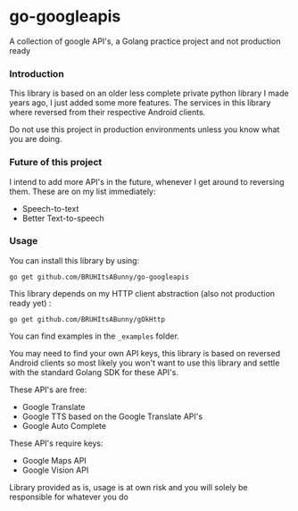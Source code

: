 # go-googleapis
A collection of google API's, a Golang practice project and not production ready

### Introduction
This library is based on an older less complete private python library I made years ago, I just added some more features.
The services in this library where reversed from their respective Android clients.

Do not use this project in production environments unless you know what you are doing.

### Future of this project
I intend to add more API's in the future, whenever I get around to reversing them.
These are on my list immediately:
* Speech-to-text
* Better Text-to-speech

### Usage
You can install this library by using:
```
go get github.com/BRUHItsABunny/go-googleapis
```
This library depends on my HTTP client abstraction (also not production ready yet) :
```
go get github.com/BRUHItsABunny/gOkHttp
```

You can find examples in the `_examples` folder.

You may need to find your own API keys, this library is based on reversed Android clients so most likely you won't want to use this library and settle with the standard Golang SDK for these API's.

These API's are free:
* Google Translate
* Google TTS based on the Google Translate API's
* Google Auto Complete

These API's require keys:
* Google Maps API
* Google Vision API

Library provided as is, usage is at own risk and you will solely be responsible for whatever you do
